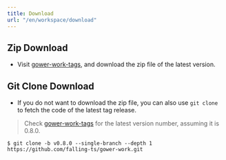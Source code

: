 ```yaml
---
title: Download
url: "/en/workspace/download"
---
```


## Zip Download

- Visit [gower-work-tags](https://github.com/falling-ts/gower-work/tags), and download the zip file of the latest version.

## Git Clone Download

- If you do not want to download the zip file, you can also use `git clone` to fetch the code of the latest tag release.

> Check [gower-work-tags](https://github.com/falling-ts/gower-work/tags) for the latest version number, assuming it is 0.8.0.

```shell
$ git clone -b v0.8.0 --single-branch --depth 1 https://github.com/falling-ts/gower-work.git
```
